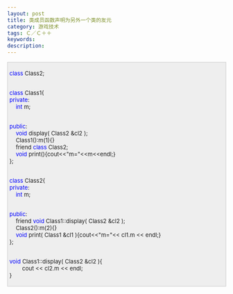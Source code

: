 ```yaml
---
layout: post
title: 类成员函数声明为另外一个类的友元
category: 游戏技术
tags: Ｃ／Ｃ＋＋
keywords: 
description: 
---
```


<div
style="border-right:#cccccc 1px solid;padding-right:5px;border-top:#cccccc 1px solid;padding-left:4px;font-size:13px;padding-bottom:4px;border-left:#cccccc 1px solid;width:98%;word-break:break-all;padding-top:4px;border-bottom:#cccccc 1px solid;background-color:#eeeeee;">

<span style="color:#0000ff;">class</span> Class2;

\
 <span style="color:#0000ff;">class</span> Class1{ \
 <span style="color:#0000ff;">private</span>: \
     <span style="color:#0000ff;">int</span> m; 

\
 <span style="color:#0000ff;">public</span>: \
     <span style="color:#0000ff;">void</span> display( Class2 &cl2 ); \
     Class1():m(1){} \
     friend <span style="color:#0000ff;">class</span> Class2; \
     <span
style="color:#0000ff;">void</span> print(){cout\<\<"m="\<\<m\<\<endl;} \
 };

\
 <span style="color:#0000ff;">class</span> Class2{ \
 <span style="color:#0000ff;">private</span>: \
     <span style="color:#0000ff;">int</span> m; 

\
 <span style="color:#0000ff;">public</span>: \
     friend <span
style="color:#0000ff;">void</span> Class1::display( Class2 &cl2 ); \
     Class2():m(2){} \
     <span
style="color:#0000ff;">void</span> print( Class1 &cl1 ){cout\<\<"m="\<\< cl1.m \<\< endl;} \
 };

\
 <span
style="color:#0000ff;">void</span> Class1::display( Class2 &cl2 ){\
         cout \<\< cl2.m \<\< endl; \
 }

</div>






